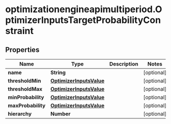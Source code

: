 # optimizationengineapimultiperiod.OptimizerInputsTargetProbabilityConstraint

## Properties

Name | Type | Description | Notes
------------ | ------------- | ------------- | -------------
**name** | **String** |  | [optional] 
**thresholdMin** | [**OptimizerInputsValue**](OptimizerInputsValue.md) |  | [optional] 
**thresholdMax** | [**OptimizerInputsValue**](OptimizerInputsValue.md) |  | [optional] 
**minProbability** | [**OptimizerInputsValue**](OptimizerInputsValue.md) |  | [optional] 
**maxProbability** | [**OptimizerInputsValue**](OptimizerInputsValue.md) |  | [optional] 
**hierarchy** | **Number** |  | [optional] 


